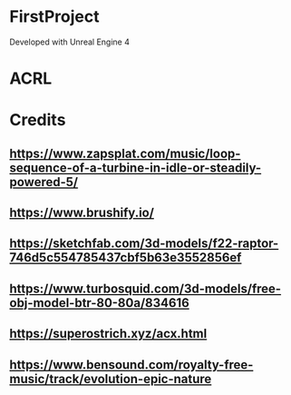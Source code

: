 # FirstProject

Developed with Unreal Engine 4
# ACRL

# Credits

## https://www.zapsplat.com/music/loop-sequence-of-a-turbine-in-idle-or-steadily-powered-5/
## https://www.brushify.io/
## https://sketchfab.com/3d-models/f22-raptor-746d5c554785437cbf5b63e3552856ef
## https://www.turbosquid.com/3d-models/free-obj-model-btr-80-80a/834616
## https://superostrich.xyz/acx.html
## https://www.bensound.com/royalty-free-music/track/evolution-epic-nature